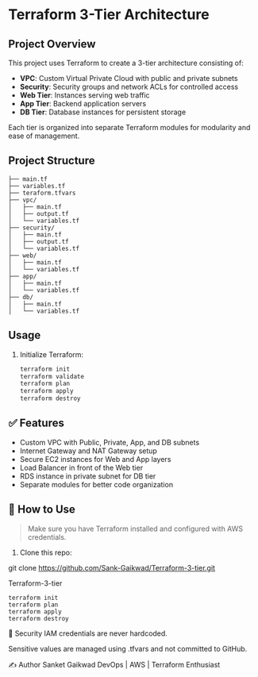 # Terraform 3-Tier Architecture

## Project Overview

This project uses Terraform to create a 3-tier architecture consisting of:

- **VPC**: Custom Virtual Private Cloud with public and private subnets  
- **Security**: Security groups and network ACLs for controlled access  
- **Web Tier**: Instances serving web traffic  
- **App Tier**: Backend application servers  
- **DB Tier**: Database instances for persistent storage  

Each tier is organized into separate Terraform modules for modularity and ease of management.

## Project Structure
```
├── main.tf
├── variables.tf
├── teraform.tfvars
├── vpc/
│   ├── main.tf
│   ├── output.tf
│   └── variables.tf
├── security/
│   ├── main.tf
│   ├── output.tf
│   └── variables.tf
├── web/
│   ├── main.tf
│   └── variables.tf
├── app/
│   ├── main.tf
│   └── variables.tf
├── db/
│   ├── main.tf
│   └── variables.tf
```

## Usage

1. Initialize Terraform:  
   ```bash
   terraform init
   terraform validate
   terraform plan 
   terraform apply 
   terraform destroy 

## ✅ Features

- Custom VPC with Public, Private, App, and DB subnets
- Internet Gateway and NAT Gateway setup
- Secure EC2 instances for Web and App layers
- Load Balancer in front of the Web tier
- RDS instance in private subnet for DB tier
- Separate modules for better code organization

## 🚀  How to Use

> Make sure you have Terraform installed and configured with AWS credentials.

1. Clone this repo:

git clone https://github.com/Sank-Gaikwad/Terraform-3-tier.git

Terraform-3-tier
```
terraform init
terraform plan
terraform apply
terraform destroy
```
🔐 Security
IAM credentials are never hardcoded.

Sensitive values are managed using .tfvars and not committed to GitHub.

✍️ Author
Sanket Gaikwad
DevOps | AWS | Terraform Enthusiast







